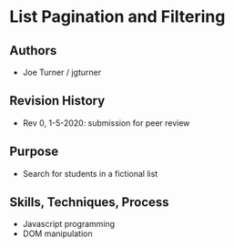 # List Pagination and Filtering

## Authors

- Joe Turner / jgturner

## Revision History

- Rev 0, 1-5-2020: submission for peer review

## Purpose

- Search for students in a fictional list

## Skills, Techniques, Process

- Javascript programming
- DOM manipulation
